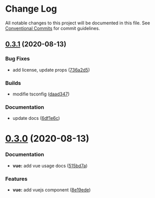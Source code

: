 # Change Log

All notable changes to this project will be documented in this file.
See [Conventional Commits](https://conventionalcommits.org) for commit guidelines.

<a name="0.3.1"></a>
## [0.3.1](https://github.com/Himenon/path-tree/compare/v0.3.0...v0.3.1) (2020-08-13)


### Bug Fixes

* add license, update props ([736a2d5](https://github.com/Himenon/path-tree/commit/736a2d5))


### Builds

* modifie tsconfig ([daad347](https://github.com/Himenon/path-tree/commit/daad347))


### Documentation

* update docs ([6df1e6c](https://github.com/Himenon/path-tree/commit/6df1e6c))





<a name="0.3.0"></a>
# [0.3.0](https://github.com/Himenon/path-tree/compare/v0.2.0...v0.3.0) (2020-08-13)


### Documentation

* **vue:** add vue usage docs ([515bd7a](https://github.com/Himenon/path-tree/commit/515bd7a))


### Features

* **vue:** add vuejs component ([8e19ede](https://github.com/Himenon/path-tree/commit/8e19ede))
